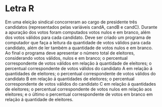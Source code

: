 # Letra R

Em uma eleição sindical concorreram ao cargo de presidente três candidatos (representados pelas variáveis candA, candB e candC). Durante a apuração dos votos foram computados votos nulos e em branco, além dos votos válidos para cada candidato. Deve ser criado um programa de computador que faça a leitura da quantidade de votos válidos para cada candidato, além de ler também a quantidade de votos nulos e em branco. Ao final o programa deve apresentar o número total de eleitores, considerando votos válidos, nulos e em branco; o percentual correspondente de votos válidos em relação à quantidade de eleitores; o percentual correspondente de votos válidos do candidato A em relação á quantidades de eleitores; o percentual correspondente de votos válidos do candidato B em relação á quantidades de eleitores; o percentual correspondente de votos válidos do candidato C em relação á quantidades de eleitores; o percentual correspondente de votos nulos em relação aos eleitores; e o último o percentual correspondente de votos em branco em relação á quantidade de eleitores.